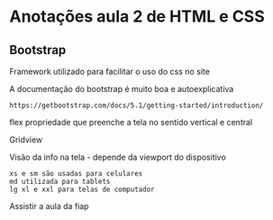 # Anotações aula 2 de HTML e CSS

## Bootstrap
Framework utilizado para facilitar o uso do css no site

A documentação do bootstrap é muito boa e autoexplicativa
```
https://getbootstrap.com/docs/5.1/getting-started/introduction/
```


flex propriedade que preenche a tela no sentido vertical e central

Gridview

Visão da info na tela - depende da viewport do dispositivo
```
xs e sm são usadas para celulares
md utilizada para tablets
lg xl e xxl para telas de computador
```

Assistir a aula da fiap

